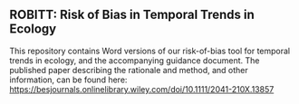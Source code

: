 ## ROBITT: Risk of Bias in Temporal Trends in Ecology

This repository contains Word versions of our risk-of-bias tool for temporal trends in ecology, and the accompanying guidance document.
The published paper describing the rationale and method, and other information, can be found here: 
https://besjournals.onlinelibrary.wiley.com/doi/10.1111/2041-210X.13857
